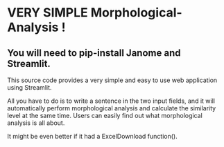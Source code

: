 # VERY SIMPLE Morphological-Analysis !

## You will need to pip-install Janome and Streamlit.
This source code provides a very simple and easy to use web application using Streamlit.

All you have to do is to write a sentence in the two input fields, and 
 it will automatically perform morphological analysis and calculate the similarity level at the same time.
 Users can easily find out what morphological analysis is all about.

It might be even better if it had a ExcelDownload function().
